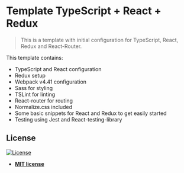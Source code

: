 # Template TypeScript + React + Redux

> This is a template with initial configuration for TypeScript, React, Redux and React-Router.

This template contains:

-   TypeScript and React configuration
-   Redux setup
-   Webpack v4.41 configuration
-   Sass for styling
-   TSLint for linting
-   React-router for routing
-   Normalize.css included
-   Some basic snippets for React and Redux to get easily started
-   Testing using Jest and React-testing-library

## License

[![License](http://img.shields.io/:license-mit-blue.svg?style=flat-square)](http://badges.mit-license.org)

-   **[MIT license](http://opensource.org/licenses/mit-license.php)**
